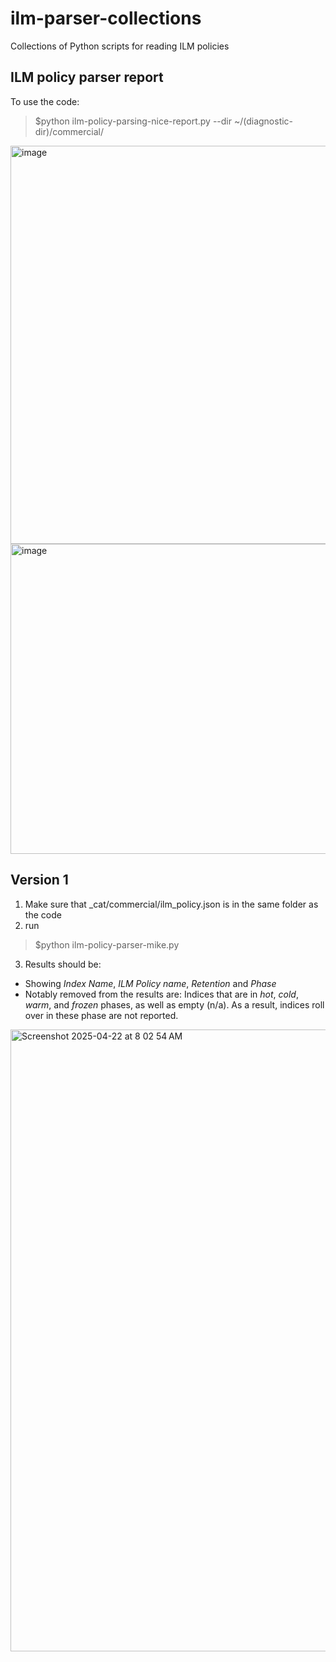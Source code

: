 # ilm-parser-collections
Collections of Python scripts for reading ILM policies


## ILM policy parser report

To use the code:

> $python ilm-policy-parsing-nice-report.py --dir  ~/(diagnostic-dir)/commercial/

<img width="1906" height="637" alt="image" src="https://github.com/user-attachments/assets/e34f2fcc-657f-4918-bd85-8f075c06b7c4" />
<img width="1004" height="496" alt="image" src="https://github.com/user-attachments/assets/02b0709f-b9af-47a7-a0af-0a5185b04051" />


## Version 1

1. Make sure that _cat/commercial/ilm_policy.json is in the same folder as the code
2. run 
  > $python ilm-policy-parser-mike.py
3. Results should be:
  - Showing *Index Name*, *ILM Policy name*, *Retention* and *Phase*
  - Notably removed from the results are:  Indices that are in *hot*, *cold*, *warm*, and *frozen* phases, as well as empty (n/a). As a result, indices roll over in these phase are not reported.

<img width="995" alt="Screenshot 2025-04-22 at 8 02 54 AM" src="https://github.com/user-attachments/assets/5b5326c6-2c58-43f0-894b-3dd096a594a5" />
